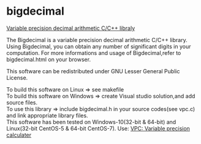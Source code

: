 # bigdecimal
[Variable precision decimal arithmetic C/C++ libraly](http://www.tinyforest.jp/oss/bigdecimal.html)

The Bigdecimal is a variable precision decimal arithmetic C/C++ library. 
Using Bigdecimal, you can obtain any number of significant digits in your computation. 
For more informations and usage of Bigdecimal,refer to bigdecimal.html on your browser.

This software can be redistributed under GNU Lesser General Public License.

To build this software on Linux => see makefile    
To build this software on Windows => create Visual studio solution,and add source files.  
To use this library => include bigdecimal.h in your source codes(see vpc.c) and link appropriate library files.  
This software has been tested on Windows-10(32-bit & 64-bit) and Linux(32-bit CentOS-5 & 64-bit CentOS-7). 
Use: [VPC: Variable precision calculater](http://www.tinyforest.jp/oss/vpc_en.html)
